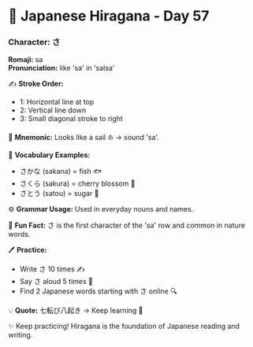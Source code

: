 # 📖 Japanese Hiragana - Day 57

### Character: さ  
**Romaji:** sa  
**Pronunciation:** like 'sa' in 'salsa'  

✍️ **Stroke Order:**  
- 1: Horizontal line at top
- 2: Vertical line down
- 3: Small diagonal stroke to right

📝 **Mnemonic:** Looks like a sail ⛵ → sound 'sa'.  

📌 **Vocabulary Examples:**  
- さかな (sakana) = fish 🐟
- さくら (sakura) = cherry blossom 🌸
- さとう (satou) = sugar 🍬

⚙️ **Grammar Usage:** Used in everyday nouns and names.  

🎉 **Fun Fact:** さ is the first character of the 'sa' row and common in nature words.  

🖊️ **Practice:**  
- Write さ 10 times ✍️
- Say さ aloud 5 times 🎤
- Find 2 Japanese words starting with さ online 🔍

💡 **Quote:** 七転び八起き → Keep learning 💪  

✨ Keep practicing! Hiragana is the foundation of Japanese reading and writing.
